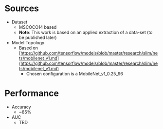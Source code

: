 # Sources
* Dataset
    * MSCOCO14 based
    * **Note**: This work is based on an applied extraction of a data-set (to be published later)
* Model Topology
    * Based on [https://github.com/tensorflow/models/blob/master/research/slim/nets/mobilenet_v1.md](https://github.com/tensorflow/models/blob/master/research/slim/nets/mobilenet_v1.md)
        * Chosen configuration is a MobileNet_v1_0.25_96

# Performance
* Accuracy
    * ~85%
* AUC
    * TBD

